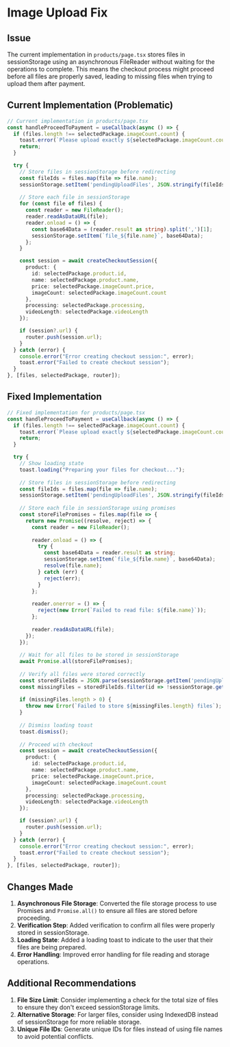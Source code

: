 # Image Upload Fix

## Issue

The current implementation in `products/page.tsx` stores files in sessionStorage using an asynchronous FileReader without waiting for the operations to complete. This means the checkout process might proceed before all files are properly saved, leading to missing files when trying to upload them after payment.

## Current Implementation (Problematic)

```typescript
// Current implementation in products/page.tsx
const handleProceedToPayment = useCallback(async () => {
  if (files.length !== selectedPackage.imageCount.count) {
    toast.error(`Please upload exactly ${selectedPackage.imageCount.count} image${selectedPackage.imageCount.count > 1 ? 's' : ''}`);
    return;
  }

  try {
    // Store files in sessionStorage before redirecting
    const fileIds = files.map(file => file.name);
    sessionStorage.setItem('pendingUploadFiles', JSON.stringify(fileIds));
    
    // Store each file in sessionStorage
    for (const file of files) {
      const reader = new FileReader();
      reader.readAsDataURL(file);
      reader.onload = () => {
        const base64Data = (reader.result as string).split(',')[1];
        sessionStorage.setItem(`file_${file.name}`, base64Data);
      };
    }

    const session = await createCheckoutSession({
      product: {
        id: selectedPackage.product.id,
        name: selectedPackage.product.name,
        price: selectedPackage.imageCount.price,
        imageCount: selectedPackage.imageCount.count
      },
      processing: selectedPackage.processing,
      videoLength: selectedPackage.videoLength
    });

    if (session?.url) {
      router.push(session.url);
    }
  } catch (error) {
    console.error("Error creating checkout session:", error);
    toast.error("Failed to create checkout session");
  }
}, [files, selectedPackage, router]);
```

## Fixed Implementation

```typescript
// Fixed implementation for products/page.tsx
const handleProceedToPayment = useCallback(async () => {
  if (files.length !== selectedPackage.imageCount.count) {
    toast.error(`Please upload exactly ${selectedPackage.imageCount.count} image${selectedPackage.imageCount.count > 1 ? 's' : ''}`);
    return;
  }

  try {
    // Show loading state
    toast.loading("Preparing your files for checkout...");
    
    // Store files in sessionStorage before redirecting
    const fileIds = files.map(file => file.name);
    sessionStorage.setItem('pendingUploadFiles', JSON.stringify(fileIds));
    
    // Store each file in sessionStorage using promises
    const storeFilePromises = files.map(file => {
      return new Promise((resolve, reject) => {
        const reader = new FileReader();
        
        reader.onload = () => {
          try {
            const base64Data = reader.result as string;
            sessionStorage.setItem(`file_${file.name}`, base64Data);
            resolve(file.name);
          } catch (err) {
            reject(err);
          }
        };
        
        reader.onerror = () => {
          reject(new Error(`Failed to read file: ${file.name}`));
        };
        
        reader.readAsDataURL(file);
      });
    });
    
    // Wait for all files to be stored in sessionStorage
    await Promise.all(storeFilePromises);
    
    // Verify all files were stored correctly
    const storedFileIds = JSON.parse(sessionStorage.getItem('pendingUploadFiles') || '[]');
    const missingFiles = storedFileIds.filter(id => !sessionStorage.getItem(`file_${id}`));
    
    if (missingFiles.length > 0) {
      throw new Error(`Failed to store ${missingFiles.length} files`);
    }
    
    // Dismiss loading toast
    toast.dismiss();
    
    // Proceed with checkout
    const session = await createCheckoutSession({
      product: {
        id: selectedPackage.product.id,
        name: selectedPackage.product.name,
        price: selectedPackage.imageCount.price,
        imageCount: selectedPackage.imageCount.count
      },
      processing: selectedPackage.processing,
      videoLength: selectedPackage.videoLength
    });

    if (session?.url) {
      router.push(session.url);
    }
  } catch (error) {
    console.error("Error creating checkout session:", error);
    toast.error("Failed to create checkout session");
  }
}, [files, selectedPackage, router]);
```

## Changes Made

1. **Asynchronous File Storage**: Converted the file storage process to use Promises and `Promise.all()` to ensure all files are stored before proceeding.
2. **Verification Step**: Added verification to confirm all files were properly stored in sessionStorage.
3. **Loading State**: Added a loading toast to indicate to the user that their files are being prepared.
4. **Error Handling**: Improved error handling for file reading and storage operations.

## Additional Recommendations

1. **File Size Limit**: Consider implementing a check for the total size of files to ensure they don't exceed sessionStorage limits.
2. **Alternative Storage**: For larger files, consider using IndexedDB instead of sessionStorage for more reliable storage.
3. **Unique File IDs**: Generate unique IDs for files instead of using file names to avoid potential conflicts.